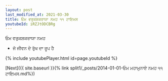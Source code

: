 ```yaml
---
layout: post
last_modified_at: 2021-03-30
title: ਓਮ ਵਰੁਕਸ਼ਕਰਾਯਾ ਨਮਹ ੧੧ ਟਾਇਮਸ
youtubeId: iRZJtODCBRg
---
```

 
 
 ਓਮ ਵਰੁਕਸ਼ਕਰਾਯਾ ਨਮਹ  
 
 -  ਜੋ ਜੀਵਨ ਦੇ ਰੁੱਖ ਦਾ ਰੂਪ ਹੈ 
 
  
 
  
 
 
 
 
 
 


{% include youtubePlayer.html id=page.youtubeId %}
 
[Next]({{ site.baseurl }}{% link  split1/_posts/2014-01-01-ਓਮ ਮਹਾਮੁਨਾਏ ਨਮਹ ੧੧ ਟਾਇਮਸ.md%})
 
